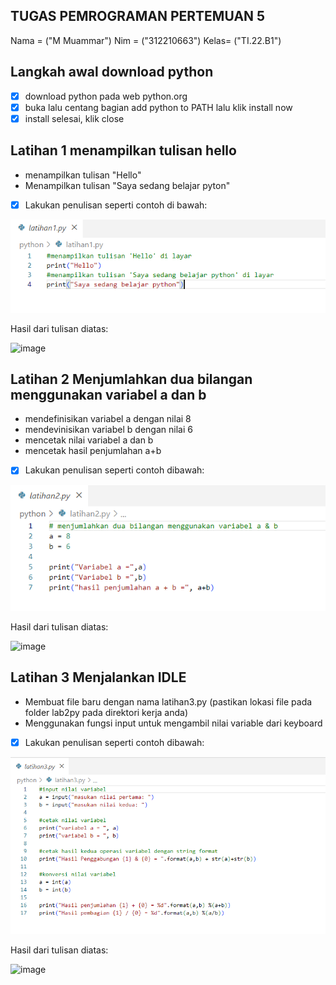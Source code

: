 ## TUGAS PEMROGRAMAN PERTEMUAN 5

Nama = ("M Muammar")
Nim  = ("312210663")
Kelas= ("TI.22.B1")


## Langkah awal download **python**

- [x] download python pada web python.org
- [x] buka lalu centang bagian add python to PATH lalu klik install now
- [x] install selesai, klik close

## Latihan 1 menampilkan tulisan hello


-  menampilkan tulisan "Hello"
- Menampilkan tulisan "Saya sedang belajar pyton"

- [x] Lakukan penulisan seperti contoh di bawah:

![image](image/Sc%20latihan%201.PNG)

Hasil dari tulisan diatas:

![image](image/output-latihan1.PNG)

 ## Latihan 2 Menjumlahkan dua bilangan menggunakan variabel a dan b


 - mendefinisikan variabel a dengan nilai 8
 - mendevinisikan variabel b dengan nilai 6
 - mencetak nilai variabel a dan b
 - mencetak hasil penjumlahan a+b

- [x] Lakukan penulisan seperti contoh dibawah:

![image](image/Sc%20latihan%202.PNG)

Hasil dari tulisan diatas:

![image](image/output-latihan2.PNG)

## Latihan 3 Menjalankan IDLE


- Membuat file baru dengan nama latihan3.py (pastikan lokasi file pada folder lab2py pada direktori kerja anda)
- Menggunakan fungsi input untuk mengambil nilai variable dari keyboard


 
 - [x] Lakukan penulisan seperti contoh dibawah:

![image](image/Sc%20latihan%203.PNG)

Hasil dari tulisan diatas:

![image](image/output-latihan3.PNG)
